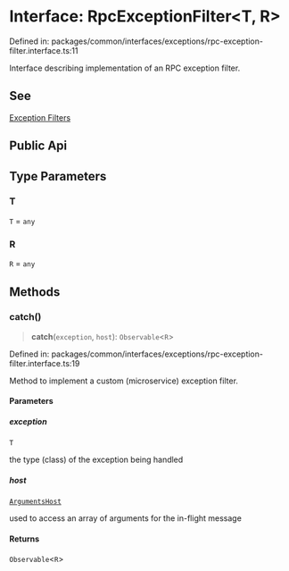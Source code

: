 # Interface: RpcExceptionFilter\<T, R\>

Defined in: packages/common/interfaces/exceptions/rpc-exception-filter.interface.ts:11

Interface describing implementation of an RPC exception filter.

## See

[Exception Filters](https://docs.nestjs.com/microservices/exception-filters)

## Public Api

## Type Parameters

### T

`T` = `any`

### R

`R` = `any`

## Methods

### catch()

> **catch**(`exception`, `host`): `Observable`\<`R`\>

Defined in: packages/common/interfaces/exceptions/rpc-exception-filter.interface.ts:19

Method to implement a custom (microservice) exception filter.

#### Parameters

##### exception

`T`

the type (class) of the exception being handled

##### host

[`ArgumentsHost`](ArgumentsHost.md)

used to access an array of arguments for
the in-flight message

#### Returns

`Observable`\<`R`\>
